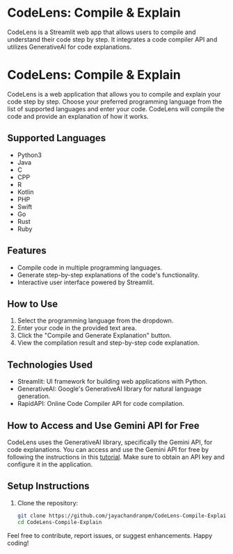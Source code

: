 # CodeLens: Compile & Explain

CodeLens is a Streamlit web app that allows users to compile and understand their code step by step. It integrates a code compiler API and utilizes GenerativeAI for code explanations.

# CodeLens: Compile & Explain

CodeLens is a web application that allows you to compile and explain your code step by step. Choose your preferred programming language from the list of supported languages and enter your code. CodeLens will compile the code and provide an explanation of how it works.

## Supported Languages

- Python3
- Java
- C
- CPP
- R
- Kotlin
- PHP
- Swift
- Go
- Rust
- Ruby

## Features

- Compile code in multiple programming languages.
- Generate step-by-step explanations of the code's functionality.
- Interactive user interface powered by Streamlit.

## How to Use

1. Select the programming language from the dropdown.
2. Enter your code in the provided text area.
3. Click the "Compile and Generate Explanation" button.
4. View the compilation result and step-by-step code explanation.

## Technologies Used

- Streamlit: UI framework for building web applications with Python.
- GenerativeAI: Google's GenerativeAI library for natural language generation.
- RapidAPI: Online Code Compiler API for code compilation.

## How to Access and Use Gemini API for Free

CodeLens uses the GenerativeAI library, specifically the Gemini API, for code explanations. You can access and use the Gemini API for free by following the instructions in this [tutorial](https://www.kdnuggets.com/how-to-access-and-use-gemini-api-for-free). Make sure to obtain an API key and configure it in the application.

## Setup Instructions

1. Clone the repository:

   ```bash
   git clone https://github.com/jayachandranpm/CodeLens-Compile-Explain.git
   cd CodeLens-Compile-Explain


Feel free to contribute, report issues, or suggest enhancements. Happy coding!

